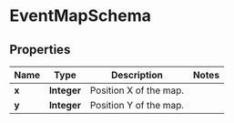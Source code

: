 

# EventMapSchema


## Properties

| Name | Type | Description | Notes |
|------------ | ------------- | ------------- | -------------|
|**x** | **Integer** | Position X of the map. |  |
|**y** | **Integer** | Position Y of the map. |  |



